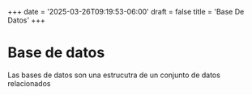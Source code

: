 +++
date = '2025-03-26T09:19:53-06:00'
draft = false
title = 'Base De Datos'
+++

# Base de datos 

Las bases de datos son una estrucutra de un conjunto de datos relacionados 
